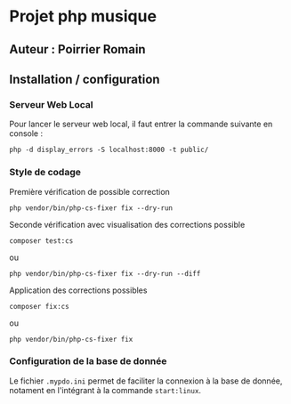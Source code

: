 # Projet php musique

## Auteur : Poirrier Romain

## Installation / configuration

### Serveur Web Local

Pour lancer le serveur web local, il faut entrer la commande suivante en console :
```
php -d display_errors -S localhost:8000 -t public/
```

### Style de codage

Première vérification de possible correction
```apacheconf
php vendor/bin/php-cs-fixer fix --dry-run
```

Seconde vérification avec visualisation des corrections possible
```apacheconf
composer test:cs
```
ou
```apacheconf
php vendor/bin/php-cs-fixer fix --dry-run --diff
```

Application des corrections possibles
```apacheconf
composer fix:cs
```
ou
```apacheconf
php vendor/bin/php-cs-fixer fix
```

### Configuration de la base de donnée

Le fichier ``.mypdo.ini`` permet de faciliter la connexion à la base de donnée, notament en l'intégrant à la commande
``start:linux``.